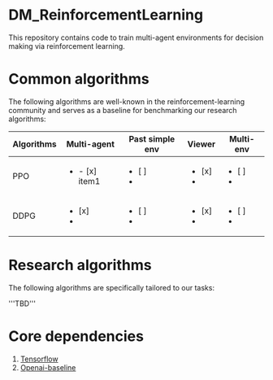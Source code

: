 # DM_ReinforcementLearning
This repository contains code to train multi-agent environments for decision making via reinforcement learning. 

# Common algorithms
The following algorithms are well-known in the reinforcement-learning community and serves as a baseline for benchmarking our research algorithms:

| Algorithms | Multi-agent | Past simple env | Viewer | Multi-env |
| --- | --- | --- | --- | --- |
| PPO | <ul><li>- [x] item1 | <ul><li>[ ]</li><li> | <ul><li>[x]</li><li> | <ul><li>[ ]</li><li> |
| DDPG | <ul><li>[x]</li><li> | <ul><li>[ ]</li><li> | <ul><li>[x]</li><li> | <ul><li>[ ]</li><li> |

# Research algorithms
The following algorithms are specifically tailored to our tasks:

'''TBD'''

# Core dependencies
1. [Tensorflow](https://www.tensorflow.org/)
2. [Openai-baseline](https://github.com/openai/baselines)
